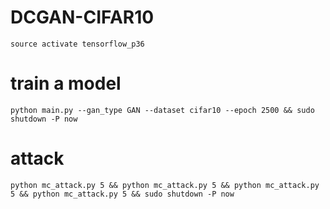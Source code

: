 # DCGAN-CIFAR10

```
source activate tensorflow_p36
```

# train a model
```
python main.py --gan_type GAN --dataset cifar10 --epoch 2500 && sudo shutdown -P now
```

# attack
```
python mc_attack.py 5 && python mc_attack.py 5 && python mc_attack.py 5 && python mc_attack.py 5 && sudo shutdown -P now
```
